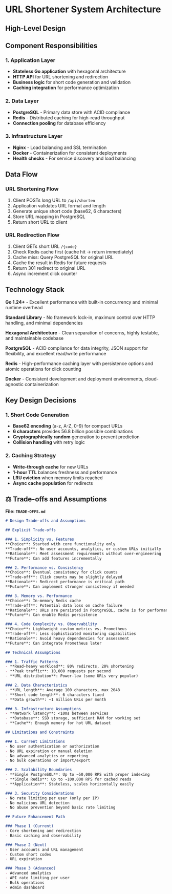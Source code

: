 # URL Shortener System Architecture

## High-Level Design

## Component Responsibilities

### 1. Application Layer
- **Stateless Go application** with hexagonal architecture
- **HTTP API** for URL shortening and redirection
- **Business logic** for short code generation and validation
- **Caching integration** for performance optimization

### 2. Data Layer
- **PostgreSQL** - Primary data store with ACID compliance
- **Redis** - Distributed caching for high-read throughput
- **Connection pooling** for database efficiency

### 3. Infrastructure Layer
- **Nginx** - Load balancing and SSL termination
- **Docker** - Containerization for consistent deployments
- **Health checks** - For service discovery and load balancing

## Data Flow

### URL Shortening Flow
1. Client POSTs long URL to `/api/shorten`
2. Application validates URL format and length
3. Generate unique short code (base62, 6 characters)
4. Store URL mapping in PostgreSQL
5. Return short URL to client

### URL Redirection Flow
1. Client GETs short URL `/{code}`
2. Check Redis cache first (cache hit → return immediately)
3. Cache miss: Query PostgreSQL for original URL
4. Cache the result in Redis for future requests
5. Return 301 redirect to original URL
6. Async increment click counter

## Technology Stack

**Go 1.24+** - Excellent performance with built-in concurrency and minimal runtime overhead

**Standard Library** - No framework lock-in, maximum control over HTTP handling, and minimal dependencies

**Hexagonal Architecture** - Clean separation of concerns, highly testable, and maintainable codebase

**PostgreSQL** - ACID compliance for data integrity, JSON support for flexibility, and excellent read/write performance

**Redis** - High-performance caching layer with persistence options and atomic operations for click counting

**Docker** - Consistent development and deployment environments, cloud-agnostic containerization

## Key Design Decisions

### 1. Short Code Generation
- **Base62 encoding** (a-z, A-Z, 0-9) for compact URLs
- **6 characters** provides 56.8 billion possible combinations
- **Cryptographically random** generation to prevent prediction
- **Collision handling** with retry logic

### 2. Caching Strategy
- **Write-through cache** for new URLs
- **1-hour TTL** balances freshness and performance
- **LRU eviction** when memory limits reached
- **Async cache population** for redirects


## ⚖️ Trade-offs and Assumptions

**File: `TRADE-OFFS.md`**
```markdown
# Design Trade-offs and Assumptions

## Explicit Trade-offs

### 1. Simplicity vs. Features
**Choice**: Started with core functionality only
**Trade-off**: No user accounts, analytics, or custom URLs initially
**Rationale**: Meet assessment requirements without over-engineering
**Future**: Can add features incrementally

### 2. Performance vs. Consistency
**Choice**: Eventual consistency for click counts
**Trade-off**: Click counts may be slightly delayed
**Rationale**: Redirect performance is critical path
**Future**: Can implement stronger consistency if needed

### 3. Memory vs. Performance
**Choice**: In-memory Redis cache
**Trade-off**: Potential data loss on cache failure
**Rationale**: URLs are persisted in PostgreSQL, cache is for performance
**Future**: Can enable Redis persistence

### 4. Code Complexity vs. Observability
**Choice**: Lightweight custom metrics vs. Prometheus
**Trade-off**: Less sophisticated monitoring capabilities
**Rationale**: Avoid heavy dependencies for assessment
**Future**: Can integrate Prometheus later

## Technical Assumptions

### 1. Traffic Patterns
- **Read-heavy workload**: 80% redirects, 20% shortening
- **Peak traffic**: 10,000 requests per second
- **URL distribution**: Power-law (some URLs very popular)

### 2. Data Characteristics
- **URL length**: Average 100 characters, max 2048
- **Short code length**: 6 characters fixed
- **Data growth**: ~1 million URLs per month

### 3. Infrastructure Assumptions
- **Network latency**: <10ms between services
- **Database**: SSD storage, sufficient RAM for working set
- **Cache**: Enough memory for hot URL dataset

## Limitations and Constraints

### 1. Current Limitations
- No user authentication or authorization
- No URL expiration or manual deletion
- No advanced analytics or reporting
- No bulk operations or import/export

### 2. Scalability Boundaries
- **Single PostgreSQL**: Up to ~50,000 RPS with proper indexing
- **Single Redis**: Up to ~100,000 RPS for cached reads
- **Application**: Stateless, scales horizontally easily

### 3. Security Considerations
- No rate limiting per user (only per IP)
- No malicious URL detection
- No abuse prevention beyond basic rate limiting

## Future Enhancement Path

### Phase 1 (Current)
- Core shortening and redirection
- Basic caching and observability

### Phase 2 (Next)
- User accounts and URL management
- Custom short codes
- URL expiration

### Phase 3 (Advanced)
- Advanced analytics
- API rate limiting per user
- Bulk operations
- Admin dashboard